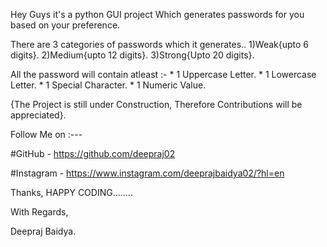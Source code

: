 Hey Guys it's a python GUI project Which generates passwords for you based on your preference.

There are 3 categories of passwords which it generates..
        1)Weak{upto 6 digits}.
        2)Medium{upto 12 digits}.
        3)Strong{Upto 20 digits}.

All the password will contain atleast :-
        * 1 Uppercase Letter.
        * 1 Lowercase Letter.
        * 1 Special Character.
        * 1 Numeric Value.

{The Project is still under Construction, Therefore Contributions will be appreciated}.

Follow Me on :---
    
   #GitHub - https://github.com/deepraj02
    
   #Instagram - https://www.instagram.com/deeprajbaidya02/?hl=en

Thanks,
HAPPY CODING........


With Regards,

Deepraj Baidya.
